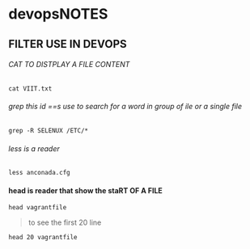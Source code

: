 # devopsNOTES
## FILTER USE IN DEVOPS
###### CAT TO DISTPLAY A FILE CONTENT
``` 
cat VIIT.txt
```

###### grep  this id ==s use to search for a word in group of ile or a single file
```
grep -R SELENUX /ETC/*
```

###### less is a reader
```
less anconada.cfg
```

#### head is reader that show the staRT OF A FILE
```
head vagrantfile
```
> to see the first 20 line 
```
head 20 vagrantfile
```

